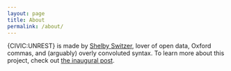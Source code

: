 ```yaml
---
layout: page
title: About
permalink: /about/
---
```


{CIVIC:UNREST} is made by [Shelby Switzer](https://twitter.com/switzerly), lover of open data, Oxford commas, and (arguably) overly convoluted syntax. To learn more about this project, check out [the inaugural post](/blog/launching-civic-rest).